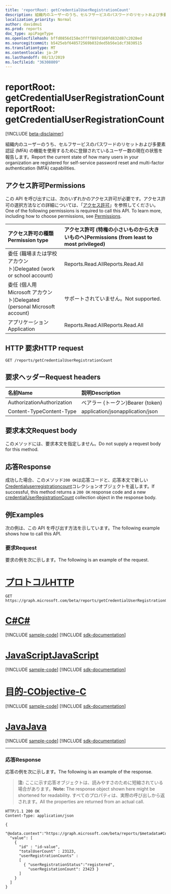 ```yaml
---
title: 'reportRoot: getCredentialUserRegistrationCount'
description: 組織内のユーザーのうち、セルフサービスのパスワードのリセットおよび多要素認証 (MFA) の機能を使用するために登録されているユーザー数の現在の状態を報告します。
localization_priority: Normal
author: davidmu1
ms.prod: reports
doc_type: apiPageType
ms.openlocfilehash: bffd0856d158e3ffff897d160fd832d87c2028ed
ms.sourcegitcommit: b5425ebf648572569b032ded5b56e1dcf3830515
ms.translationtype: MT
ms.contentlocale: ja-JP
ms.lasthandoff: 08/13/2019
ms.locfileid: "36308809"
---
```

# <a name="reportroot-getcredentialuserregistrationcount"></a><span data-ttu-id="6cfa3-103">reportRoot: getCredentialUserRegistrationCount</span><span class="sxs-lookup"><span data-stu-id="6cfa3-103">reportRoot: getCredentialUserRegistrationCount</span></span>

[!INCLUDE [beta-disclaimer](../../includes/beta-disclaimer.md)]

<span data-ttu-id="6cfa3-104">組織内のユーザーのうち、セルフサービスのパスワードのリセットおよび多要素認証 (MFA) の機能を使用するために登録されているユーザー数の現在の状態を報告します。</span><span class="sxs-lookup"><span data-stu-id="6cfa3-104">Report the current state of how many users in your organization are registered for self-service password reset and multi-factor authentication (MFA) capabilities.</span></span>

## <a name="permissions"></a><span data-ttu-id="6cfa3-105">アクセス許可</span><span class="sxs-lookup"><span data-stu-id="6cfa3-105">Permissions</span></span>

<span data-ttu-id="6cfa3-p101">この API を呼び出すには、次のいずれかのアクセス許可が必要です。アクセス許可の選択方法などの詳細については、「[アクセス許可](/graph/permissions-reference)」を参照してください。</span><span class="sxs-lookup"><span data-stu-id="6cfa3-p101">One of the following permissions is required to call this API. To learn more, including how to choose permissions, see [Permissions](/graph/permissions-reference).</span></span>

| <span data-ttu-id="6cfa3-108">アクセス許可の種類</span><span class="sxs-lookup"><span data-stu-id="6cfa3-108">Permission type</span></span>                        | <span data-ttu-id="6cfa3-109">アクセス許可 (特権の小さいものから大きいものへ)</span><span class="sxs-lookup"><span data-stu-id="6cfa3-109">Permissions (from least to most privileged)</span></span> |
|:---------------------------------------|:--------------------------------------------|
| <span data-ttu-id="6cfa3-110">委任 (職場または学校アカウント)</span><span class="sxs-lookup"><span data-stu-id="6cfa3-110">Delegated (work or school account)</span></span>     | <span data-ttu-id="6cfa3-111">Reports.Read.All</span><span class="sxs-lookup"><span data-stu-id="6cfa3-111">Reports.Read.All</span></span> |
| <span data-ttu-id="6cfa3-112">委任 (個人用 Microsoft アカウント)</span><span class="sxs-lookup"><span data-stu-id="6cfa3-112">Delegated (personal Microsoft account)</span></span> | <span data-ttu-id="6cfa3-113">サポートされていません。</span><span class="sxs-lookup"><span data-stu-id="6cfa3-113">Not supported.</span></span> |
| <span data-ttu-id="6cfa3-114">アプリケーション</span><span class="sxs-lookup"><span data-stu-id="6cfa3-114">Application</span></span>                            | <span data-ttu-id="6cfa3-115">Reports.Read.All</span><span class="sxs-lookup"><span data-stu-id="6cfa3-115">Reports.Read.All</span></span> |

## <a name="http-request"></a><span data-ttu-id="6cfa3-116">HTTP 要求</span><span class="sxs-lookup"><span data-stu-id="6cfa3-116">HTTP request</span></span>

<!-- { "blockType": "ignored" } -->

```http
GET /reports/getCredentialUserRegistrationCount
```

## <a name="request-headers"></a><span data-ttu-id="6cfa3-117">要求ヘッダー</span><span class="sxs-lookup"><span data-stu-id="6cfa3-117">Request headers</span></span>

| <span data-ttu-id="6cfa3-118">名前</span><span class="sxs-lookup"><span data-stu-id="6cfa3-118">Name</span></span>          | <span data-ttu-id="6cfa3-119">説明</span><span class="sxs-lookup"><span data-stu-id="6cfa3-119">Description</span></span>   |
|:--------------|:--------------|
| <span data-ttu-id="6cfa3-120">Authorization</span><span class="sxs-lookup"><span data-stu-id="6cfa3-120">Authorization</span></span> | <span data-ttu-id="6cfa3-121">ベアラー {トークン}</span><span class="sxs-lookup"><span data-stu-id="6cfa3-121">Bearer {token}</span></span> |
| <span data-ttu-id="6cfa3-122">Content-Type</span><span class="sxs-lookup"><span data-stu-id="6cfa3-122">Content-Type</span></span> | <span data-ttu-id="6cfa3-123">application/json</span><span class="sxs-lookup"><span data-stu-id="6cfa3-123">application/json</span></span> |

## <a name="request-body"></a><span data-ttu-id="6cfa3-124">要求本文</span><span class="sxs-lookup"><span data-stu-id="6cfa3-124">Request body</span></span>

<span data-ttu-id="6cfa3-125">このメソッドには、要求本文を指定しません。</span><span class="sxs-lookup"><span data-stu-id="6cfa3-125">Do not supply a request body for this method.</span></span>

## <a name="response"></a><span data-ttu-id="6cfa3-126">応答</span><span class="sxs-lookup"><span data-stu-id="6cfa3-126">Response</span></span>

<span data-ttu-id="6cfa3-127">成功した場合、このメソッド`200 OK`は応答コードと、応答本文で新しい[Credentialuserregistrationcount](../resources/credentialuserregistrationcount.md)コレクションオブジェクトを返します。</span><span class="sxs-lookup"><span data-stu-id="6cfa3-127">If successful, this method returns a `200 OK` response code and a new [credentialUserRegistrationCount](../resources/credentialuserregistrationcount.md) collection object in the response body.</span></span>

## <a name="examples"></a><span data-ttu-id="6cfa3-128">例</span><span class="sxs-lookup"><span data-stu-id="6cfa3-128">Examples</span></span>

<span data-ttu-id="6cfa3-129">次の例は、この API を呼び出す方法を示しています。</span><span class="sxs-lookup"><span data-stu-id="6cfa3-129">The following example shows how to call this API.</span></span>

### <a name="request"></a><span data-ttu-id="6cfa3-130">要求</span><span class="sxs-lookup"><span data-stu-id="6cfa3-130">Request</span></span>

<span data-ttu-id="6cfa3-131">要求の例を次に示します。</span><span class="sxs-lookup"><span data-stu-id="6cfa3-131">The following is an example of the request.</span></span>

# <a name="httptabhttp"></a>[<span data-ttu-id="6cfa3-132">プロトコル</span><span class="sxs-lookup"><span data-stu-id="6cfa3-132">HTTP</span></span>](#tab/http)
<!-- {
  "blockType": "request",
  "name": "reportroot_getcredentialuserregistrationcount"
}-->

```http
GET https://graph.microsoft.com/beta/reports/getCredentialUserRegistrationCount
```
# <a name="ctabcsharp"></a>[<span data-ttu-id="6cfa3-133">C#</span><span class="sxs-lookup"><span data-stu-id="6cfa3-133">C#</span></span>](#tab/csharp)
[!INCLUDE [sample-code](../includes/snippets/csharp/reportroot-getcredentialuserregistrationcount-csharp-snippets.md)]
[!INCLUDE [sdk-documentation](../includes/snippets/snippets-sdk-documentation-link.md)]

# <a name="javascripttabjavascript"></a>[<span data-ttu-id="6cfa3-134">JavaScript</span><span class="sxs-lookup"><span data-stu-id="6cfa3-134">JavaScript</span></span>](#tab/javascript)
[!INCLUDE [sample-code](../includes/snippets/javascript/reportroot-getcredentialuserregistrationcount-javascript-snippets.md)]
[!INCLUDE [sdk-documentation](../includes/snippets/snippets-sdk-documentation-link.md)]

# <a name="objective-ctabobjc"></a>[<span data-ttu-id="6cfa3-135">目的-C</span><span class="sxs-lookup"><span data-stu-id="6cfa3-135">Objective-C</span></span>](#tab/objc)
[!INCLUDE [sample-code](../includes/snippets/objc/reportroot-getcredentialuserregistrationcount-objc-snippets.md)]
[!INCLUDE [sdk-documentation](../includes/snippets/snippets-sdk-documentation-link.md)]

# <a name="javatabjava"></a>[<span data-ttu-id="6cfa3-136">Java</span><span class="sxs-lookup"><span data-stu-id="6cfa3-136">Java</span></span>](#tab/java)
[!INCLUDE [sample-code](../includes/snippets/java/reportroot-getcredentialuserregistrationcount-java-snippets.md)]
[!INCLUDE [sdk-documentation](../includes/snippets/snippets-sdk-documentation-link.md)]

---


### <a name="response"></a><span data-ttu-id="6cfa3-137">応答</span><span class="sxs-lookup"><span data-stu-id="6cfa3-137">Response</span></span>

<span data-ttu-id="6cfa3-138">応答の例を次に示します。</span><span class="sxs-lookup"><span data-stu-id="6cfa3-138">The following is an example of the response.</span></span>

> <span data-ttu-id="6cfa3-139">**注:** ここに示す応答オブジェクトは、読みやすさのために短縮されている場合があります。</span><span class="sxs-lookup"><span data-stu-id="6cfa3-139">**Note:** The response object shown here might be shortened for readability.</span></span> <span data-ttu-id="6cfa3-140">すべてのプロパティは、実際の呼び出しから返されます。</span><span class="sxs-lookup"><span data-stu-id="6cfa3-140">All the properties are returned from an actual call.</span></span>

<!-- {
  "blockType": "response",
  "truncated": true,
  "@odata.type": "microsoft.graph.credentialUserRegistrationCount",
  "isCollection": true
} -->

```http
HTTP/1.1 200 OK
Content-Type: application/json

{
  "@odata.context":"https://graph.microsoft.com/beta/reports/$metadata#Collection(microsoft.graph.credentialUserRegistrationCount)",
  "value": [
    {
      "id" : "id-value",
      "totalUserCount" : 23123,
      "userRegistrationCounts" :
      [
        { "userRegistrationStatus":"registered", 
          "userRegistationCount": 23423 }
      ]
    }
  ]
}
```

<!-- uuid: 16cd6b66-4b1a-43a1-adaf-3a886856ed98
2019-02-04 14:57:30 UTC -->
<!-- {
  "type": "#page.annotation",
  "description": "reportRoot: getCredentialUserRegistrationCount",
  "keywords": "",
  "section": "documentation",
  "tocPath": ""
}-->
